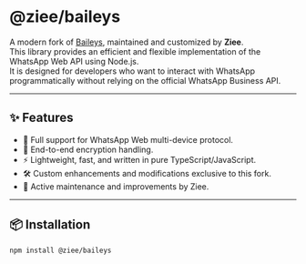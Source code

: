 # @ziee/baileys

A modern fork of [Baileys](https://github.com/WhiskeySockets/Baileys), maintained and customized by **Ziee**.  
This library provides an efficient and flexible implementation of the WhatsApp Web API using Node.js.  
It is designed for developers who want to interact with WhatsApp programmatically without relying on the official WhatsApp Business API.

---

## ✨ Features

- 📱 Full support for WhatsApp Web multi-device protocol.  
- 🔐 End-to-end encryption handling.  
- ⚡ Lightweight, fast, and written in pure TypeScript/JavaScript.  
- 🛠️ Custom enhancements and modifications exclusive to this fork.  
- 🔄 Active maintenance and improvements by Ziee.  

---

## 📦 Installation

```bash
npm install @ziee/baileys